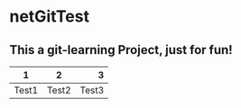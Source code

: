 # netGitTest

## This a git-learning Project, just for fun!

|1|2|3|
---|:---:|---:|
|Test1|Test2|Test3|
